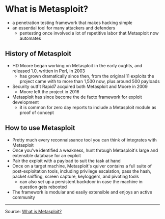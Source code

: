 # **What is Metasploit?**
- a penetration testing framework that makes hacking simple
- an essential tool for many attackers and defenders
  - pentesting once involved a lot of repetitive labor that Metasploit now automates
## **History of Metasploit**
- HD Moore began working on Metasploit in the early oughts, and released 1.0, written in Perl, in 2003
  - has grown dramatically since then, from the original 11 exploits the project came with to more than 1,500 now, plus around 500 payloads
- Security outfit Rapid7 acquired both Metasploit and Moore in 2009
  - Moore left the project in 2016
- Metasploit has since become the de facto framework for exploit development
  - it is common for zero day reports to include a Metasploit module as proof of concept
## **How to use Metasploit**
- Pretty much every reconnaissance tool you can think of integrates with Metasploit
- Once you've identified a weakness, hunt through Metasploit's large and extensible database for an exploit
- Pair the exploit with a payload to suit the task at hand
- Once on a target machine, Metasploit's quiver contains a full suite of post-exploitation tools, including privilege escalation, pass the hash, packet sniffing, screen capture, keyloggers, and pivoting tools
  - can also set up a persistent backdoor in case the machine in question gets rebooted
- The framework is modular and easily extensible and enjoys an active community
---
Source: [What is Metasploit?](https://www.csoonline.com/article/3379117/what-is-metasploit-and-how-to-use-this-popular-hacking-tool.html)
